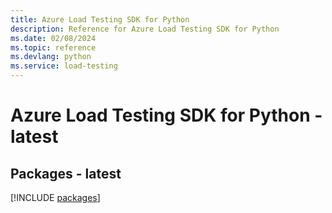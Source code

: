 ```yaml
---
title: Azure Load Testing SDK for Python
description: Reference for Azure Load Testing SDK for Python
ms.date: 02/08/2024
ms.topic: reference
ms.devlang: python
ms.service: load-testing
---
```

# Azure Load Testing SDK for Python - latest

## Packages - latest
[!INCLUDE [packages](load-testing-index.md)]